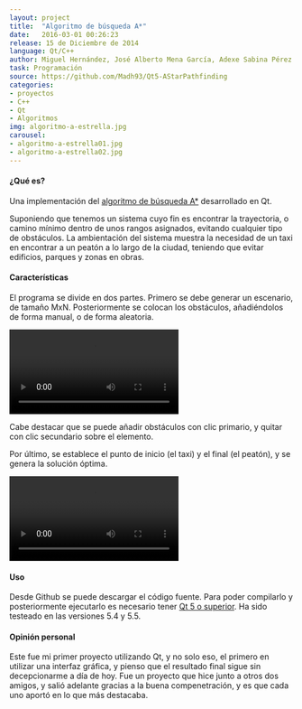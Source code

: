 ```yaml
---
layout: project
title:  "Algoritmo de búsqueda A*"
date:   2016-03-01 00:26:23
release: 15 de Diciembre de 2014
language: Qt/C++
author: Miguel Hernández, José Alberto Mena García, Adexe Sabina Pérez
task: Programación
source: https://github.com/Madh93/Qt5-AStarPathfinding
categories:
- proyectos
- C++
- Qt
- Algoritmos
img: algoritmo-a-estrella.jpg
carousel:
- algoritmo-a-estrella01.jpg
- algoritmo-a-estrella02.jpg
---
```


#### ¿Qué es?

Una implementación del [algoritmo de búsqueda A*](https://es.wikipedia.org/wiki/Algoritmo_de_b%C3%BAsqueda_A*) desarrollado en Qt.

Suponiendo que tenemos un sistema cuyo fin es encontrar la trayectoria, o camino mínimo dentro de unos rangos asignados, evitando cualquier tipo de obstáculos. La ambientación del sistema muestra la necesidad de un taxi en encontrar a un peatón a lo largo de la ciudad, teniendo que evitar edificios, parques y zonas en obras.

#### Características

El programa se divide en dos partes. Primero se debe generar un escenario, de tamaño MxN. Posteriormente se colocan los obstáculos, añadiéndolos de forma manual, o de forma aleatoria.

<video autoplay="" controls="" loop="" class="video-js vjs-default-skin col-lg-12" data-setup="{}">
  <source src="https://zippy.gfycat.com/TornSingleChevrotain.webm" type="video/webm">
</video>

Cabe destacar que se puede añadir obstáculos con clic primario, y quitar con clic secundario sobre el elemento.

Por último, se establece el punto de inicio (el taxi) y el final (el peatón), y se genera la solución óptima.

<video autoplay="" controls="" loop="" class="video-js vjs-default-skin col-lg-12" data-setup="{}">
  <source src="https://fat.gfycat.com/CarelessJointBluegill.webm" type="video/webm">
</video>
<br>

#### Uso

Desde Github se puede descargar el código fuente. Para poder compilarlo y posteriormente ejecutarlo es necesario tener [Qt 5 o superior](http://www.qt.io/download/). Ha sido testeado en las versiones 5.4 y 5.5.

#### Opinión personal

Este fue mi primer proyecto utilizando Qt, y no solo eso, el primero en utilizar una interfaz gráfica, y pienso que el resultado final sigue sin decepcionarme a día de hoy. Fue un proyecto que hice junto a otros dos amigos, y salió adelante gracias a la buena compenetración, y es que cada uno aportó en lo que más destacaba.